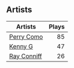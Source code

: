 ## Artists
Artists | Plays 
----- | -----: 
[Perry Como](/artists/perry-como-197) | 85
[Kenny G](/artists/kenny-g-7789) | 47
[Ray Conniff](/artists/ray-conniff-104848) | 26

